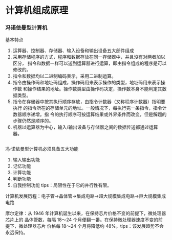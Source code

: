 # 计算机组成原理

### 冯诺依曼型计算机

基本特点
1. 运算器、控制器、存储器、输入设备和输出设备五大部件组成
2. 采用存储程序的方式，程序和数据存放在同一存储器中，并且没有对两者加以区分， 指令和数据一样可以送到运算器进行运算，即由指令组成的程序是可以修改的。    
3. 指令和数据均以二进制编码表示，采用二进制运算。 
4. 指令由操作码和地址码组成，操作码用来表示操作的类型，地址码用来表示操作数 和操作结果的地址。操作数类型由操作码决定，操作数本身不能判定其数据类型。     
5. 指令在存储器中按其执行顺序存放，由指令计数器（又称程序计数器）指明要执行 的指令所在的存储单元的地址。一般情况下，每执行完一条指令，指令计数器顺序递增。指 令的执行顺序可按运算结果或外界条件而改变，但是解题的步骤仍然是顺序的。     
6. 机器以运算器为中心，输入/输出设备与存储器之间的数据传送都通过运算器。 

![]()

冯·诺依曼型计算机必须具备五大功能
1. 输入输出功能
2. 记忆功能
3. 计算功能
4. 判断功能
5. 自我控制功能
tips：局限性在于它的并行性有限。

计算机发展历程：电子管->晶体管->集成电路->超大规模集成电路->巨大规模集成电路

摩尔定律：从 1946 年计算机诞生以来，在保持芯片价格不变的前提下，微处理器芯片上的 晶体管数，每隔 18～24 个月便翻一番。在保持微处理器速度不变的前提下，微处理器芯片 价格每 18～24 个月将降低约 48%。tips：该发展趋势不会永远保持。